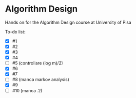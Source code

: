 # Algorithm Design

Hands on for the Algorithm Design course at University of Pisa

To-do list:
- [X] #1
- [X] #2
- [X] #3
- [X] #4
- [ ] #5 (controllare (log m)/2)
- [X] #6
- [X] #7
- [ ] #8 (manca markov analysis)
- [X] #9
- [ ] #10 (manca .2)
